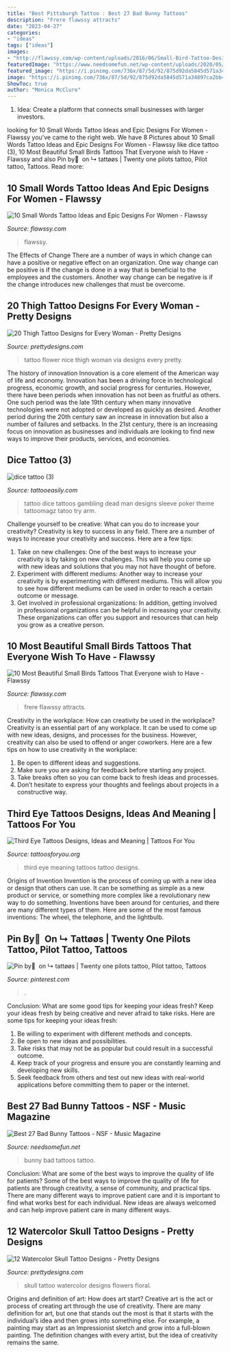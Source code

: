 ```yaml
---
title: "Best Pittsburgh Tattoo : Best 27 Bad Bunny Tattoos"
description: "Frere flawssy attracts"
date: "2023-04-27"
categories:
- "ideas"
tags: ["ideas"]
images:
- "http://flawssy.com/wp-content/uploads/2016/06/Small-Bird-Tattoo-Designs.jpg"
featuredImage: "https://www.needsomefun.net/wp-content/uploads/2020/05/bad-bunny-tattoo-12.jpg"
featured_image: "https://i.pinimg.com/736x/87/5d/92/875d92da5845d571a34897ca2bb4d332.jpg"
image: "https://i.pinimg.com/736x/87/5d/92/875d92da5845d571a34897ca2bb4d332.jpg"
ShowToc: true
author: "Monica McClure"
---
```



1. Idea: Create a platform that connects small businesses with larger investors.

	

		
looking for 10 Small Words Tattoo Ideas and Epic Designs For Women - Flawssy you've came to the right web. We have 8 Pictures about 10 Small Words Tattoo Ideas and Epic Designs For Women - Flawssy like dice tattoo (3), 10 Most Beautiful Small Birds Tattoos That Everyone wish to Have - Flawssy and also Pin by ً on ↳ tattøøs | Twenty one pilots tattoo, Pilot tattoo, Tattoos. Read more:
		
    
## 10 Small Words Tattoo Ideas And Epic Designs For Women - Flawssy

<img loading=lazy src="http://flawssy.com/wp-content/uploads/2016/06/Small-Wrist-Tattoos-1.jpg" onerror="this.onerror=null;this.src='https://tse2.mm.bing.net/th?id=OIP.MqepXvpot7UCAYoL7aUxDwHaJ4&amp;pid=15.1';" alt="10 Small Words Tattoo Ideas and Epic Designs For Women - Flawssy">

_Source: flawssy.com_

>flawssy. 

	

The Effects of Change
There are a number of ways in which change can have a positive or negative effect on an organization. One way change can be positive is if the change is done in a way that is beneficial to the employees and the customers. Another way change can be negative is if the change introduces new challenges that must be overcome.

    
## 20 Thigh Tattoo Designs For Every Woman - Pretty Designs

<img loading=lazy src="http://www.prettydesigns.com/wp-content/uploads/2014/09/Nice-Flower-Tattoo.jpg" onerror="this.onerror=null;this.src='https://tse2.mm.bing.net/th?id=OIP.xvLaowwdVCj1ERhAR0uGogHaKP&amp;pid=15.1';" alt="20 Thigh Tattoo Designs for Every Woman - Pretty Designs">

_Source: prettydesigns.com_

>tattoo flower nice thigh woman via designs every pretty. 

	

The history of innovation
Innovation is a core element of the American way of life and economy. Innovation has been a driving force in technological progress, economic growth, and social progress for centuries. However, there have been periods when innovation has not been as fruitful as others. One such period was the late 19th century when many innovative technologies were not adopted or developed as quickly as desired. Another period during the 20th century saw an increase in innovation but also a number of failures and setbacks. In the 21st century, there is an increasing focus on innovation as businesses and individuals are looking to find new ways to improve their products, services, and economies.

    
## Dice Tattoo (3)

<img loading=lazy src="http://www.tattooeasily.com/wp-content/uploads/2013/06/dice-tattoo-3.jpg" onerror="this.onerror=null;this.src='https://tse2.mm.bing.net/th?id=OIP.9Uu-OheRP5x2Tt1QA_FT3gHaJ4&amp;pid=15.1';" alt="dice tattoo (3)">

_Source: tattooeasily.com_

>tattoo dice tattoos gambling dead man designs sleeve poker theme tattoomagz tatoo try arm. 

	

Challenge yourself to be creative: What can you do to increase your creativity?
Creativity is key to success in any field. There are a number of ways to increase your creativity and success. Here are a few tips: 
1. Take on new challenges: One of the best ways to increase your creativity is by taking on new challenges. This will help you come up with new ideas and solutions that you may not have thought of before. 
2. Experiment with different mediums: Another way to increase your creativity is by experimenting with different mediums. This will allow you to see how different mediums can be used in order to reach a certain outcome or message. 
3. Get involved in professional organizations: In addition, getting involved in professional organizations can be helpful in increasing your creativity. These organizations can offer you support and resources that can help you grow as a creative person.

    
## 10 Most Beautiful Small Birds Tattoos That Everyone Wish To Have - Flawssy

<img loading=lazy src="http://flawssy.com/wp-content/uploads/2016/06/Small-Bird-Tattoo-Designs.jpg" onerror="this.onerror=null;this.src='https://tse4.mm.bing.net/th?id=OIP.724m0R08CHVybeMsakUkFwHaJ4&amp;pid=15.1';" alt="10 Most Beautiful Small Birds Tattoos That Everyone wish to Have - Flawssy">

_Source: flawssy.com_

>frere flawssy attracts. 

	

Creativity in the workplace: How can creativity be used in the workplace?
Creativity is an essential part of any workplace. It can be used to come up with new ideas, designs, and processes for the business. However, creativity can also be used to offend or anger coworkers. Here are a few tips on how to use creativity in the workplace: 
1. Be open to different ideas and suggestions.
2. Make sure you are asking for feedback before starting any project. 
3. Take breaks often so you can come back to fresh ideas and processes. 
4. Don’t hesitate to express your thoughts and feelings about projects in a constructive way.

    
## Third Eye Tattoos Designs, Ideas And Meaning | Tattoos For You

<img loading=lazy src="https://www.tattoosforyou.org/wp-content/uploads/2016/05/Third-Eye-Tattoo-Pictures.jpg" onerror="this.onerror=null;this.src='https://tse3.mm.bing.net/th?id=OIP.DxEFDjJrS-A4nX5VgcymAwHaLI&amp;pid=15.1';" alt="Third Eye Tattoos Designs, Ideas and Meaning | Tattoos For You">

_Source: tattoosforyou.org_

>third eye meaning tattoos tattoo designs. 

	

Origins of Invention
Invention is the process of coming up with a new idea or design that others can use. It can be something as simple as a new product or service, or something more complex like a revolutionary new way to do something. Inventions have been around for centuries, and there are many different types of them. Here are some of the most famous inventions: The wheel, the telephone, and the lightbulb.

    
## Pin By ً On ↳ Tattøøs | Twenty One Pilots Tattoo, Pilot Tattoo, Tattoos

<img loading=lazy src="https://i.pinimg.com/736x/87/5d/92/875d92da5845d571a34897ca2bb4d332.jpg" onerror="this.onerror=null;this.src='https://tse2.mm.bing.net/th?id=OIP.o_J0j9eZoxvwNOJ0mvDKGQHaJ3&amp;pid=15.1';" alt="Pin by ً on ↳ tattøøs | Twenty one pilots tattoo, Pilot tattoo, Tattoos">

_Source: pinterest.com_

>. 

	

Conclusion: What are some good tips for keeping your ideas fresh?
Keep your ideas fresh by being creative and never afraid to take risks. Here are some tips for keeping your ideas fresh:
1. Be willing to experiment with different methods and concepts.
2. Be open to new ideas and possibilities.
3. Take risks that may not be as popular but could result in a successful outcome. 
4. Keep track of your progress and ensure you are constantly learning and developing new skills. 
5. Seek feedback from others and test out new ideas with real-world applications before committing them to paper or the internet.

    
## Best 27 Bad Bunny Tattoos - NSF - Music Magazine

<img loading=lazy src="https://www.needsomefun.net/wp-content/uploads/2020/05/bad-bunny-tattoo-12.jpg" onerror="this.onerror=null;this.src='https://tse4.mm.bing.net/th?id=OIP.FH6wB3Pw9804keoBj3wn6AAAAA&amp;pid=15.1';" alt="Best 27 Bad Bunny Tattoos - NSF - Music Magazine">

_Source: needsomefun.net_

>bunny bad tattoos tattoo. 

	

Conclusion: What are some of the best ways to improve the quality of life for patients?
Some of the best ways to improve the quality of life for patients are through creativity, a sense of community, and practical tips. There are many different ways to improve patient care and it is important to find what works best for each individual. New ideas are always welcomed and can help improve patient care in many different ways.

    
## 12 Watercolor Skull Tattoo Designs - Pretty Designs

<img loading=lazy src="https://www.prettydesigns.com/wp-content/uploads/2014/12/Skull-with-Flowers.jpg" onerror="this.onerror=null;this.src='https://tse3.mm.bing.net/th?id=OIP.6hkeaz946QQQXQuCHTLQ-gHaLF&amp;pid=15.1';" alt="12 Watercolor Skull Tattoo Designs - Pretty Designs">

_Source: prettydesigns.com_

>skull tattoo watercolor designs flowers floral. 

	

Origins and definition of art: How does art start?
Creative art is the act or process of creating art through the use of creativity. There are many definition for art, but one that stands out the most is that it starts with the individual’s idea and then grows into something else. For example, a painting may start as an Impressionist sketch and grow into a full-blown painting. The definition changes with every artist, but the idea of creativity remains the same.

